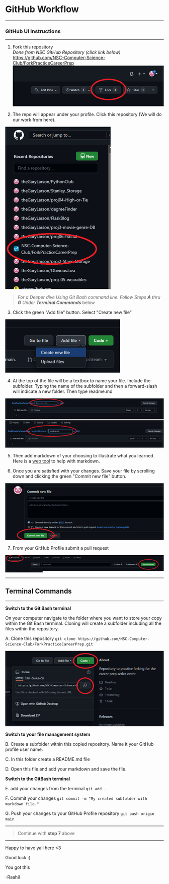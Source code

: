 
# GitHub Workflow

---
### GitHub UI Instructions
---

1. Fork this repository<br>
   *Done from NSC GitHub Repository (click link below)*  
   <a href="https://github.com/NSC-Computer-Science-Club/ForkPracticeCareerPrep" target="_blank">https://github.com/NSC-Computer-Science-Club/ForkPracticeCareerPrep</a>
   ![Highlighting Fork Button Location](readme_images/fork.png)


2. The repo will appear under your profile. Click this repository (We will do our work from here).

![](readme_images/myProfileRepo.png)


> *For a Deeper dive Using Git Bash command line. Follow Steps **A** thru **G** Under **Terminal Commands*** below

3. Click the green "Add file" button. Select "Create new file"

![](readme_images/Adding%20file%20from%20UI.png)

4. At the top of the file will be a textbox to name your file. Include the subfolder. Typing the name of the subfolder and then a forward-slash will indicate a new folder. Then type readme.md

![](readme_images/newFile.png)
![](readme_images/newFileWithFolder.png)

5. Then add markdown of your choosing to illustrate what you learned. Here is a <a href="https://stackedit.io" target="_blank">web tool</a> to help with markdown.

6. Once you are satisfied with your changes. Save your file by scrolling down and clicking the green "Commit new file" button.

![](readme_images/commit.png)

7. From your GitHub Profile submit a pull request

![](readme_images/pullRequest.png)

---
## Terminal Commands
---
**Switch to the Git Bash terminal**

On your computer navigate to the folder where you want to store your copy within the Git Bash terminal. Cloning will create a subfolder including all the files within the repository.

A. Clone this repository `git clone https://github.com/NSC-Computer-Science-Club/ForkPracticeCareerPrep.git`

![Highlighting Cloning option in GitHub](readme_images/clone.png)

**Switch to your file management system**


B. Create a subfolder within this copied repository. Name it your GitHub profile user name.

C. In this folder create a README.md file

D. Open this file and add your markdown and save the file.


**Switch to the GitBash terminal**


E. add your changes from the terminal `git add .`

F. Commit your changes `git commit -m "My created subfolder with markdown file."`

G. Push your changes to your GitHub Profile repository `git push origin main`

---
> Continue with **step 7** above
---

Happy to have yall here <3

Good luck :)

You got this

-Raahil
